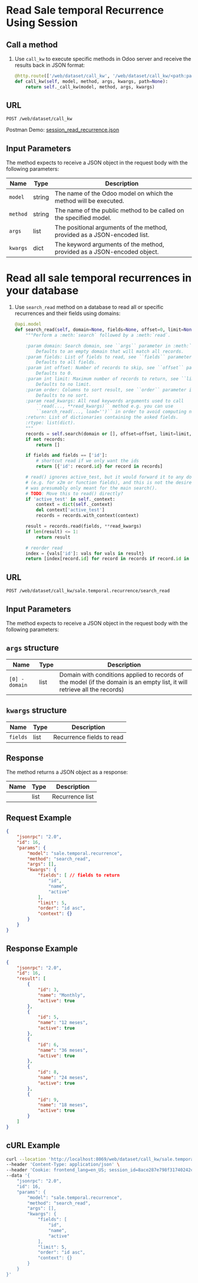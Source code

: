 Read Sale temporal Recurrence Using Session
=============================

Call a method
-------------

1. Use `call_kw` to execute specific methods in Odoo server and receive the results back in JSON format:

    ```python
    @http.route(['/web/dataset/call_kw', '/web/dataset/call_kw/<path:path>'], type='json', auth="user")
    def call_kw(self, model, method, args, kwargs, path=None):
        return self._call_kw(model, method, args, kwargs)
    ```

## URL

```
POST /web/dataset/call_kw
```

Postman Demo: [session_read_recurrence.json](postman_collection.json)

## Input Parameters

The method expects to receive a JSON object in the request body with the following parameters:

| Name        | Type    | Description                                                                   |
|-------------|---------|-------------------------------------------------------------------------------|
| `model`     | string  | The name of the Odoo model on which the method will be executed.              |
| `method`    | string  | The name of the public method to be called on the specified model.            |
| `args`      | list    | The positional arguments of the method, provided as a JSON-encoded list.      |
| `kwargs`    | dict    | The keyword arguments of the method, provided as a JSON-encoded object.       |

Read all sale temporal recurrences in your database
=============================

1. Use `search_read` method on a database to read all or specific recurrences and their fields using domains:

    ```python
    @api.model
    def search_read(self, domain=None, fields=None, offset=0, limit=None, order=None, **read_kwargs):
        """Perform a :meth:`search` followed by a :meth:`read`.

        :param domain: Search domain, see ``args`` parameter in :meth:`search`.
            Defaults to an empty domain that will match all records.
        :param fields: List of fields to read, see ``fields`` parameter in :meth:`read`.
            Defaults to all fields.
        :param int offset: Number of records to skip, see ``offset`` parameter in :meth:`search`.
            Defaults to 0.
        :param int limit: Maximum number of records to return, see ``limit`` parameter in :meth:`search`.
            Defaults to no limit.
        :param order: Columns to sort result, see ``order`` parameter in :meth:`search`.
            Defaults to no sort.
        :param read_kwargs: All read keywords arguments used to call
            ``read(..., **read_kwargs)`` method e.g. you can use
            ``search_read(..., load='')`` in order to avoid computing name_get
        :return: List of dictionaries containing the asked fields.
        :rtype: list(dict).
        """
        records = self.search(domain or [], offset=offset, limit=limit, order=order)
        if not records:
            return []

        if fields and fields == ['id']:
            # shortcut read if we only want the ids
            return [{'id': record.id} for record in records]

        # read() ignores active_test, but it would forward it to any downstream search call
        # (e.g. for x2m or function fields), and this is not the desired behavior, the flag
        # was presumably only meant for the main search().
        # TODO: Move this to read() directly?
        if 'active_test' in self._context:
            context = dict(self._context)
            del context['active_test']
            records = records.with_context(context)

        result = records.read(fields, **read_kwargs)
        if len(result) <= 1:
            return result

        # reorder read
        index = {vals['id']: vals for vals in result}
        return [index[record.id] for record in records if record.id in index]
    ```

## URL

```
POST /web/dataset/call_kw/sale.temporal.recurrence/search_read
```

## Input Parameters

The method expects to receive a JSON object in the request body with the following parameters:

## `args` structure

| Name                   | Type    | Description                                                             |
|------------------------|---------|-------------------------------------------------------------------------|
| `[0] - domain`         | list    | Domain with conditions applied to records of the model (if the domain is an empty list, it will retrieve all the records)  |

## `kwargs` structure

| Name                   | Type    | Description                                                             |
|------------------------|---------|-------------------------------------------------------------------------|
| `fields`               | list    | Recurrence fields to read                                                  |

## Response

The method returns a JSON object as a response:

| Name                 | Type    | Description                                                               |
|----------------------|---------|---------------------------------------------------------------------------|
|                      | list    | Recurrence list                                                              |

## Request Example

```json
{
    "jsonrpc": "2.0",
    "id": 16,
    "params": {
        "model": "sale.temporal.recurrence",
        "method": "search_read",
        "args": [],
        "kwargs": {
            "fields": [ // fields to return
                "id",
                "name",
                "active"
            ],
            "limit": 5,
            "order": "id asc",
            "context": {}
        }
    }
}
```

## Response Example

```json
{
    "jsonrpc": "2.0",
    "id": 16,
    "result": [
        {
            "id": 3,
            "name": "Monthly",
            "active": true
        },
        {
            "id": 5,
            "name": "12 meses",
            "active": true
        },
        {
            "id": 6,
            "name": "36 meses",
            "active": true
        },
        {
            "id": 8,
            "name": "24 meses",
            "active": true
        },
        {
            "id": 9,
            "name": "18 meses",
            "active": true
        }
    ]
}
```

## cURL Example

```bash
curl --location 'http://localhost:8069/web/dataset/call_kw/sale.temporal.recurrence/search_read' \
--header 'Content-Type: application/json' \
--header 'Cookie: frontend_lang=en_US; session_id=8ace287e798f31740242c2a1cdbe8b45352d7e72' \
--data '{
    "jsonrpc": "2.0",
    "id": 16,
    "params": {
        "model": "sale.temporal.recurrence",
        "method": "search_read",
        "args": [],
        "kwargs": {
            "fields": [ 
                "id",
                "name",
                "active"
            ],
            "limit": 5,
            "order": "id asc",
            "context": {}
        }
    }
}'
```
